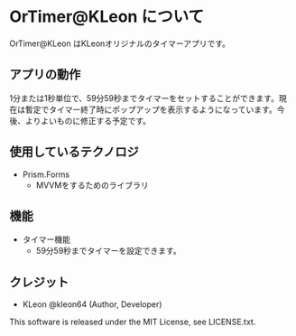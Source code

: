 ﻿OrTimer@KLeon について
====

OrTimer@KLeon はKLeonオリジナルのタイマーアプリです。

## アプリの動作
1分または1秒単位で、59分59秒までタイマーをセットすることができます。現在は暫定でタイマー終了時にポップアップを表示するようになっています。今後、よりよいものに修正する予定です。

## 使用しているテクノロジ
- Prism.Forms
	- MVVMをするためのライブラリ

## 機能
- タイマー機能
	- 59分59秒までタイマーを設定できます。

## クレジット
- KLeon @kleon64 (Author, Developer)

This software is released under the MIT License, see LICENSE.txt.